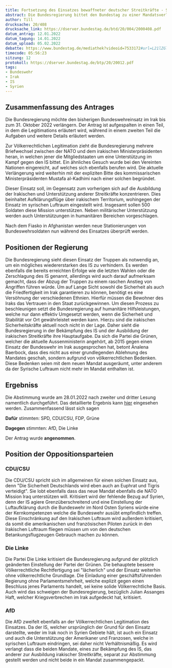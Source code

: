 ```yaml
---
title: Fortsetzung des Einsatzes bewaffneter deutscher Streitkräfte - Stabilisierung sichern, Wiedererstarken des IS verhindern, Versöhnung in Irak fördern
abstract: Die Bundesregierung bittet den Bundestag zu einer Mandatsverlängerung der Bundesweher Mission im Irak. Hierbei soll der Mandatsrahmen zu einer auf Unterstützung orientierten Mission verändert werden.
author: Till
drucksache: 20/408
drucksache_link: https://dserver.bundestag.de/btd/20/004/2000408.pdf
datum_antrag: 12.01.2022
datum_tagung: 14.01.2022
datum_upload: 05.02.2022
debatte: https://www.bundestag.de/mediathek?videoid=7533172#url=L21lZGlhdGhla292ZXJsYXk/dmlkZW9pZD03NTMzMTcy&mod=mediathek
timecode: 05:56:23
sitzung: 12
protokoll: https://dserver.bundestag.de/btp/20/20012.pdf
tags:
- Bundeswehr
- Irak
- IS
- Syrien
---
```


## Zusammenfassung des Antrages

Die Bundesregierung möchte den bisherigen Bundeswehreinsatz im Irak bis zum 31. Oktober 2022 verlängern.
Der Antrag ist aufgespalten in einen Teil, in dem die Legitimations erläutert wird, während in einem zweiten Teil die Aufgaben und weitere Details erläutert werden.

Zur Völkerrechtlichen Legitimation zieht die Bundesregierung mehrere Briefwechsel zwischen der NATO und dem irakischen Ministerpräsidenten heran, in welchen jener die Mitgliedstaaten um eine Unterstützung im Kampf gegen den IS bittet.
Ein ähnliches Gesuch wurde bei den Vereinten Nationen eingereicht, auf welches sich ebenfalls berufen wird.
Die aktuelle Verlängerung wird weiterhin mit der expliziten Bitte des kommissarischen Ministerpräsidenten Mustafa al-Kadhimi nach einer solchen begründet.

Dieser Einsatz soll, im Gegensatz zum vorherigen sich auf die Ausbildung der Irakischen und Unterstützung anderer Streitkräfte konzentrieren. Dies beinhaltet Aufklärungsflüge über irakischem Territorium, wohingegen der Einsatz im syrischen Luftraum eingestellt wird.
Insgesamt sollen 500 Soldaten diese Mission unterstützen.
Neben militärischer Unterstützung werden auch Unterstützungen in humanitären Bereichen vorgeschlagen.

Nach dem Fiasko in Afghanistan werden neue Stationierungen von Bundeswehrsoldaten nun während des Einsatzes überprüft werden.

## Positionen der Regierung

Die Bundesregierung sieht diesen Einsatz der Truppen als notwendig an, um ein mögliches wiedererstarken des IS zu verhindern. Es werden ebenfalls die bereits erreichten Erfolge wie die letzten Wahlen oder die Zerschlagung des IS genannt, allerdings wird auch darauf aufmerksam gemacht, dass der Abzug der Truppen zu einem raschen Anstieg von Angriffen führen würde.
Um auf Lange Sicht sowohl die Sicherheit als auch die Friedfertigkeit im Irak garantieren zu können, benötigt es eine Versöhnung der verschiedenen Ethnien. Hierfür müssen die Bewohner des Iraks das Vertrauen in den Staat zurückgewinnen.
Um diesen Prozess zu beschleunigen setzt die Bundesregierung auf humanitäre Hilfsleistungen, welche nur dann effektiv Umgesetzt werden, wenn die Sicherheit und Stabilität vor Ort gewährleistet werden kann.
Hierzu sind die irakischen Sicherheitskräfte aktuell noch nicht in der Lage.
Daher sieht die Bundesregierung in der Bekämpfung des IS und der Ausbildung der irakischen Streitkräfte ihre Hauptaufgabe.
Da sich die Partei die Grünen, welcher die aktuelle Aussenministerin angehört, ab 2015 gegen einen Einsatz der Bundeswehr im Irak ausgesprochen hat, betont Analena Baerbock, dass dies nicht aus einer grundlegenden Ablehnung des Mandates geschah, sondern aufgrund von völkerrechtlichen Bedenken.
Diese Bedenken seien mit dem neuen Mandat ausgeräumt, unter anderem da der Syrische Luftraum nicht mehr im Mandat enthalten ist.


## Ergebniss

Die Abstimmung wurde am 28.01.2022 nach zweiter und dritter Lesung namentlich durchgeführt.
Das detaillierte Ergebnis kann [hier](https://www.bundestag.de/parlament/plenum/abstimmung/abstimmung?id=762) eingesehen werden.
Zusammenfassend lässt sich sagen

__Dafür__ stimmten: SPD, CDU/CSU, FDP, Grüne

__Dagegen__ stimmten: AfD, Die Linke

Der Antrag wurde __angenommen__.


## Position der Oppositionsparteien

### CDU/CSU

Die CDU/CSU spricht sich im allgemeinen für einen solchen Einsatz aus, denn "Die Sicherheit Deutschlands wird eben auch an Euphrat und Tigris verteidigt". Sie lobt ebenfalls dass das neue Mandat ebenfalls die NATO Mission Iraq unterstützen will.
Kritisiert wird der fehlende Bezug auf Syrien, denn der IS agiere Grenzüberschreitend und eine Einstellung der Luftaufklärung durch die Bundeswehr im Nord Osten Syriens würde eine der Kernkompetenzen welche die Bundeswehr ausübt empfindlich treffen.
Diese Einschränkung auf den Irakischen Luftraum wird außerdem kritisiert, da somit die amerikanischen und französischen Piloten zurück in den Irakischen Luftraum fliegen müssen um von den deutschen Betankungsflugzeugen Gebrauch machen zu können.

### Die Linke

Die Partei Die Linke kritisiert die Bundesregierung aufgrund der plötzlich geänderten Einstellung der Partei der Grünen.
Die behauptete bessere Völkerrechtliche Rechtfertigung sei "lächerlich" und der Einsatz weiterhin ohne völkerrechtliche Grundlage.
Die Einladung einer geschäftsführenden Regierung ohne Parlamentsmehrheit, welche explizit gegen einen Beschluss jenes Parlaments handelt, sei keine solide Völkerrechtliche Basis.
Auch wird das schweigen der Bundesregierung, bezüglich Julian Assanges Haft, welcher Kriegsverbrechen im Irak aufgedeckt hat, kritisiert.

### AfD

Die AfD zweifelt ebenfalls an der Völkerrechtlichen Legitimation des Einsatzes. Da der IS, welcher ursprünglich der Grund für den Einsatz darstellte, weder im Irak noch in Syrien Gebiete hält, ist auch ein Einsatz und auch die Unterstützung der Amerikaner und Franzosen, welche in syrischen Luftraum eindringen, sei daher nicht Verhältnismäßig.
Es wird verlangt dass die beiden Mandate, eines zur Bekämpfung des IS, das anderer zur Ausbildung irakischer Streitkräfte, separat zur Abstimmung gestellt werden und nicht beide in ein Mandat zusammengepackt.
